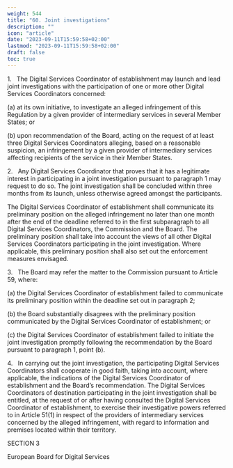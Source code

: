 ```yaml
---
weight: 544
title: "60. Joint investigations"
description: ""
icon: "article"
date: "2023-09-11T15:59:58+02:00"
lastmod: "2023-09-11T15:59:58+02:00"
draft: false
toc: true
---
```


1.   The Digital Services Coordinator of establishment may launch and lead joint investigations with the participation of one or more other Digital Services Coordinators concerned:

(a) at its own initiative, to investigate an alleged infringement of this Regulation by a given provider of intermediary services in several Member States; or

(b) upon recommendation of the Board, acting on the request of at least three Digital Services Coordinators alleging, based on a reasonable suspicion, an infringement by a given provider of intermediary services affecting recipients of the service in their Member States.

2.   Any Digital Services Coordinator that proves that it has a legitimate interest in participating in a joint investigation pursuant to paragraph 1 may request to do so. The joint investigation shall be concluded within three months from its launch, unless otherwise agreed amongst the participants.

The Digital Services Coordinator of establishment shall communicate its preliminary position on the alleged infringement no later than one month after the end of the deadline referred to in the first subparagraph to all Digital Services Coordinators, the Commission and the Board. The preliminary position shall take into account the views of all other Digital Services Coordinators participating in the joint investigation. Where applicable, this preliminary position shall also set out the enforcement measures envisaged.

3.   The Board may refer the matter to the Commission pursuant to Article 59, where:

(a) the Digital Services Coordinator of establishment failed to communicate its preliminary position within the deadline set out in paragraph 2;

(b) the Board substantially disagrees with the preliminary position communicated by the Digital Services Coordinator of establishment; or

(c) the Digital Services Coordinator of establishment failed to initiate the joint investigation promptly following the recommendation by the Board pursuant to paragraph 1, point (b).

4.   In carrying out the joint investigation, the participating Digital Services Coordinators shall cooperate in good faith, taking into account, where applicable, the indications of the Digital Services Coordinator of establishment and the Board’s recommendation. The Digital Services Coordinators of destination participating in the joint investigation shall be entitled, at the request of or after having consulted the Digital Services Coordinator of establishment, to exercise their investigative powers referred to in Article 51(1) in respect of the providers of intermediary services concerned by the alleged infringement, with regard to information and premises located within their territory.

SECTION 3

European Board for Digital Services